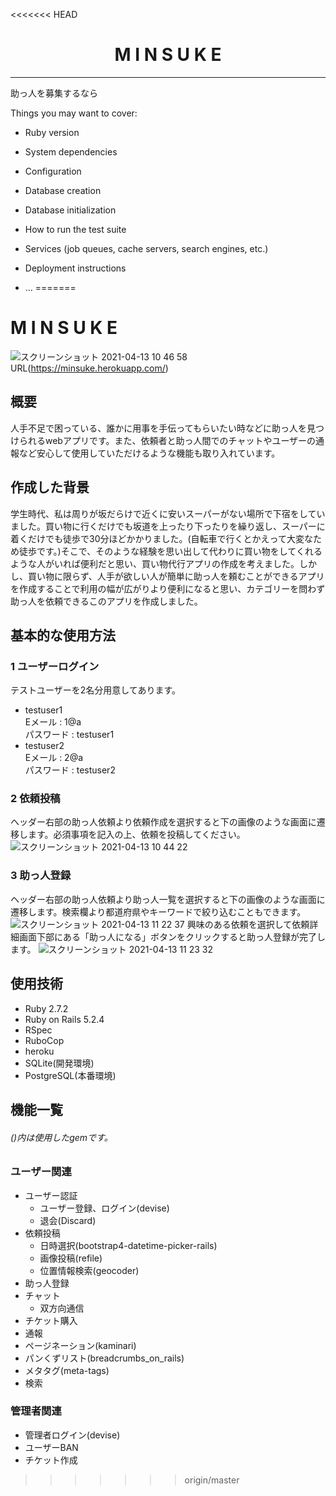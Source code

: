 <<<<<<< HEAD
<h1 style="text-align: center;">M I N S U K E</h1>
<hr class="my-4">

<p>助っ人を募集するなら</p>

Things you may want to cover:

* Ruby version

* System dependencies

* Configuration

* Database creation

* Database initialization

* How to run the test suite

* Services (job queues, cache servers, search engines, etc.)

* Deployment instructions

* ...
=======
# M I N S U K E
![スクリーンショット 2021-04-13 10 46 58](https://user-images.githubusercontent.com/69122070/114484751-bc413a80-9c45-11eb-8b0e-7d924fe3d3fe.png)
URL(https://minsuke.herokuapp.com/)

## 概要
人手不足で困っている、誰かに用事を手伝ってもらいたい時などに助っ人を見つけられるwebアプリです。また、依頼者と助っ人間でのチャットやユーザーの通報など安心して使用していただけるような機能も取り入れています。

## 作成した背景
学生時代、私は周りが坂だらけで近くに安いスーパーがない場所で下宿をしていました。買い物に行くだけでも坂道を上ったり下ったりを繰り返し、スーパーに着くだけでも徒歩で30分ほどかかりました。(自転車で行くとかえって大変なため徒歩です。)そこで、そのような経験を思い出して代わりに買い物をしてくれるような人がいれば便利だと思い、買い物代行アプリの作成を考えました。しかし、買い物に限らず、人手が欲しい人が簡単に助っ人を頼むことができるアプリを作成することで利用の幅が広がりより便利になると思い、カテゴリーを問わず助っ人を依頼できるこのアプリを作成しました。

## 基本的な使用方法
### 1 ユーザーログイン
テストユーザーを2名分用意してあります。
* testuser1      
Eメール : 1@a      
パスワード : testuser1
* testuser2      
Eメール : 2@a      
パスワード : testuser2

### 2 依頼投稿
ヘッダー右部の助っ人依頼より依頼作成を選択すると下の画像のような画面に遷移します。必須事項を記入の上、依頼を投稿してください。
![スクリーンショット 2021-04-13 10 44 22](https://user-images.githubusercontent.com/69122070/114485582-1ee70600-9c47-11eb-944d-3d5db38774dd.png)

### 3 助っ人登録
ヘッダー右部の助っ人依頼より助っ人一覧を選択すると下の画像のような画面に遷移します。検索欄より都道府県やキーワードで絞り込むこともできます。
![スクリーンショット 2021-04-13 11 22 37](https://user-images.githubusercontent.com/69122070/114487597-d29dc500-9c4a-11eb-9317-16e104661ec9.png)
興味のある依頼を選択して依頼詳細画面下部にある「助っ人になる」ボタンをクリックすると助っ人登録が完了します。
![スクリーンショット 2021-04-13 11 23 32](https://user-images.githubusercontent.com/69122070/114487600-d4678880-9c4a-11eb-9d04-d66bbdbb1b33.png)

## 使用技術
* Ruby 2.7.2
* Ruby on Rails 5.2.4
* RSpec
* RuboCop
* heroku
* SQLite(開発環境)
* PostgreSQL(本番環境)

## 機能一覧
###### ()内は使用したgemです。
### ユーザー関連
  * ユーザー認証
    - ユーザー登録、ログイン(devise)
    - 退会(Discard)
  * 依頼投稿
    - 日時選択(bootstrap4-datetime-picker-rails)
    - 画像投稿(refile)
    - 位置情報検索(geocoder)
  * 助っ人登録
  * チャット
    - 双方向通信
  * チケット購入
  * 通報
  * ページネーション(kaminari)
  * パンくずリスト(breadcrumbs_on_rails)
  * メタタグ(meta-tags)
  * 検索
### 管理者関連
  * 管理者ログイン(devise)
  * ユーザーBAN
  * チケット作成
>>>>>>> origin/master
